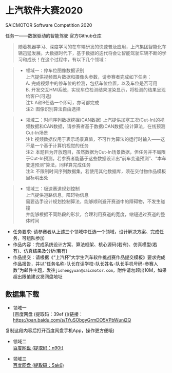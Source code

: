 # 上汽软件大赛2020
SAICMOTOR Software Competition 2020   
 
任务一——数据驱动的智能驾驶 官方Github仓库

> 随着机器学习、深度学习的在车端研发的快速普及应用，上汽集团智能化车辆迅猛发展。大数据时代下，基于数据的迭代将会让智能驾驶车辆不断的学习和成长！在这个过程中，有以下几个领域：

> * 领域一：停车位图像数据识别   
> 上汽提供视频图片数据和摄像头参数，请参赛者完成如下任务：   
> A. 完成视频中的停车位的检测，包括车位位置，以及车位是否可用   
> B. 开发交互HMI系统，实现车位检测结果渲染显示，将检测的结果呈现给客户(可选)   
> 注1: A和B任选一个即可，亦可都完成   
> 注2: 图像识别算法自由选择   

> * 领域二：时间序列数据挖掘(CAN数据)
> 上汽提供加塞工况(Cut-In)的视频数据和CAN数据，请参赛者基于数据(CAN数据)设计算法，在线预测Cut-In场景   
> 注1: 视频数据仅用于表示场景真值，不可作为算法的运行时输入——这不是一个基于计算机视觉的任务  
> 注2: 本题目为开放题目，虽然数据为Cut-In场景数据，但任务并不局限于Cut-In预测。若参赛者能基于这些数据设计出“前车变道预测”、“本车变道预测”算法，同样算完成任务   
> 注3: 不限制时间序列数据集，若使用其他数据库，须在交付物作品模板里标明出处

> * 领域三：极速赛道规划控制   
> 上汽提供道路信息，障碍物信息   
> 需要选手设计规划控制算法，能够顺利避开赛道中的障碍物，不发生碰撞   
> 并能够根据不同路段的形状，合理利用赛道的宽度，缩短通过赛道的整体时间   

- 任务要求: 请参赛者从上述三个领域中任选一个领域，设计解决方案、完成任务，可组队参加
- 作品内容：完成系统设计方案、算法框架、核心源码(若有)、仿真模型(若有)、仿真结果及分析(若有)
- 作品提交：请根据《“上汽杯”大学生汽车软件挑战赛作品提交模板》要求完成作品报告，并以“任务名称-队长在读学校-队长姓名-队长手机号码-参赛人数”为邮件主题，发往`jishengyuan@saicmotor.com`，附件请勿超出10M，如果超出限值建议发网盘地址

## 数据集下载
* 领域一  
[百度网盘 (提取码：39ef )](链接：https://pan.baidu.com/s/1YuSObgyGrmDO5VPbWuni2Q 

复制这段内容后打开百度网盘手机App，操作更方便哦)

* 领域二  
[百度网盘 (提取码：n90t)](https://pan.baidu.com/s/19bRF2hupHre2es8RwC5T8g)

* 领域三  
[百度网盘 (提取码：5ak6)](https://pan.baidu.com/s/1ghsfaXl2g34dNj273hVlDw)
